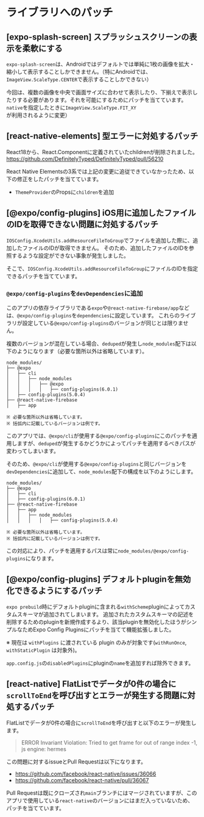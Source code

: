 # ライブラリへのパッチ

## [expo-splash-screen] スプラッシュスクリーンの表示を柔軟にする

`expo-splash-screen`は、Androidではデフォルトでは単純に1枚の画像を拡大・縮小して表示することしかできません。（特にAndroidでは、`ImageView.ScaleType.CENTER`で表示することしかできない）

今回は、複数の画像を中央で画面サイズに合わせて表示したり、下揃えで表示したりする必要があります。それを可能にするためにパッチを当てています。`native`を指定したときに`ImageView.ScaleType.FIT_XY`が利用されるように変更）

## [react-native-elements] 型エラーに対処するパッチ

React18から、React.Componentに定義されていたchildrenが削除されました。
https://github.com/DefinitelyTyped/DefinitelyTyped/pull/56210

React Native Elementsの3系では上記の変更に追従できていなかったため、以下の修正をしたパッチを当てています。
* `ThemeProvider`のPropsに`children`を追加

## [@expo/config-plugins] iOS用に追加したファイルのIDを取得できない問題に対処するパッチ

`IOSConfig.XcodeUtils.addResourceFileToGroup`でファイルを追加した際に、追加したファイルのIDが取得できません。
そのため、追加したファイルのIDを参照するような設定ができない事象が発生しました。

そこで、`IOSConfig.XcodeUtils.addResourceFileToGroup`にファイルのIDを指定できるパッチを当てています。

### `@expo/config-plugins`を`devDependencies`に追加

このアプリの依存ライブラリである`expo`や`@react-native-firebase/app`などは、`@expo/config-plugins`を`dependencies`に設定しています。
これらのライブラリが設定している`@expo/config-plugins`のバージョンが同じとは限りません。

複数のバージョンが混在している場合、`deduped`が発生し`node_modules`配下は以下のようになります（必要な箇所以外は省略しています）。

```console
node_modules/
├── @expo
│   ├── cli
│   │   ├── node_modules
│   │   │   ├── @expo
│   │   │   │   ├── config-plugins(6.0.1)
│   ├── config-plugins(5.0.4)
├── @react-native-firebase
│   ├── app

※ 必要な箇所以外は省略しています。
※ 括弧内に記載しているバージョンは例です。
```

このアプリでは、`@expo/cli`が使用する`@expo/config-plugins`にこのパッチを適用しますが、`deduped`が発生するかどうかによってパッチを適用するべきパスが変わってしまいます。

そのため、`@expo/cli`が使用する`@expo/config-plugins`と同じバージョンを`devDependencies`に追加して、`node_modules`配下の構成を以下のようにします。

```console
node_modules/
├── @expo
│   ├── cli
│   ├── config-plugins(6.0.1)
├── @react-native-firebase
│   ├── app
│   │   ├── node_modules
│   │   │   │   ├── config-plugins(5.0.4)

※ 必要な箇所以外は省略しています。
※ 括弧内に記載しているバージョンは例です。
```

この対応により、パッチを適用するパスは常に`node_modules/@expo/config-plugins`になります。

## [@expo/config-plugins] デフォルトpluginを無効化できるようにするパッチ

`expo prebuild`時にデフォルトpluginに含まれる`withScheme`pluginによってカスタムスキーマが追加されてしまいます。
追加されたカスタムスキーマの記述を削除するためのpluginを新規作成するより、該当pluginを無効化したほうがシンプルなためExpo Config Pluginsにパッチを当てて機能拡張しました。

※ 現在は `withPlugins` に渡されている plugin のみが対象です(`withRunOnce`, `withStaticPlugin` は対象外)。

`app.config.js`の`disabledPlugins`にpluginの`name`を追加すれば除外できます。

## [react-native] FlatListでデータが0件の場合に`scrollToEnd`を呼び出すとエラーが発生する問題に対処するパッチ

FlatListでデータが0件の場合に`scrollToEnd`を呼び出すと以下のエラーが発生します。

> ERROR  Invariant Violation: Tried to get frame for out of range index -1, js engine: hermes

この問題に対するissueとPull Requestは以下になります。
* https://github.com/facebook/react-native/issues/36066
* https://github.com/facebook/react-native/pull/36067

Pull Requestは既にクローズされ`main`ブランチにはマージされていますが、このアプリで使用している`react-native`のバージョンにはまだ入っていないため、パッチを当てています。
